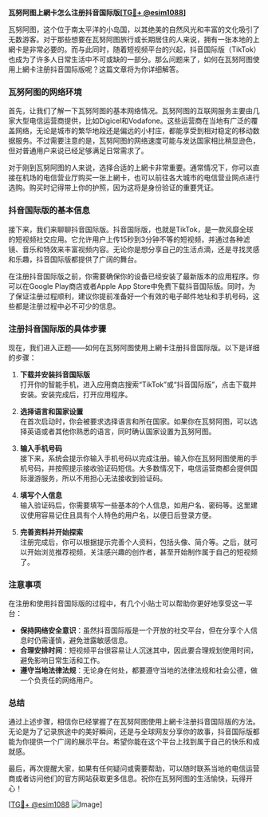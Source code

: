 **瓦努阿图上網卡怎么注册抖音国际版[[TG💪+ @esim1088](https://t.me/s/esim1088)]**

瓦努阿图，这个位于南太平洋的小岛国，以其绝美的自然风光和丰富的文化吸引了无数游客。对于那些想要在瓦努阿图旅行或长期居住的人来说，拥有一张本地的上網卡是非常必要的。而与此同时，随着短视频平台的兴起，抖音国际版（TikTok）也成为了许多人日常生活中不可或缺的一部分。那么问题来了，如何在瓦努阿图使用上網卡注册抖音国际版呢？这篇文章将为你详细解答。

### 瓦努阿图的网络环境

首先，让我们了解一下瓦努阿图的基本网络情况。瓦努阿图的互联网服务主要由几家大型电信运营商提供，比如Digicel和Vodafone。这些运营商在当地有广泛的覆盖网络，无论是城市的繁华地段还是偏远的小村庄，都能享受到相对稳定的移动数据服务。不过需要注意的是，瓦努阿图的网络速度可能与发达国家相比稍显逊色，但对普通用户来说已经足够满足日常需求了。

对于刚到瓦努阿图的人来说，选择合适的上網卡非常重要。通常情况下，你可以直接在机场的电信营业厅购买一张上網卡，也可以前往各大城市的电信营业网点进行选购。购买时记得带上你的护照，因为这将是身份验证的重要凭证。

### 抖音国际版的基本信息

接下来，我们来聊聊抖音国际版。抖音国际版，也就是TikTok，是一款风靡全球的短视频社交应用。它允许用户上传15秒到3分钟不等的短视频，并通过各种滤镜、音乐和特效来丰富视频内容。无论你是想分享自己的生活点滴，还是寻找灵感和乐趣，抖音国际版都提供了广阔的舞台。

在注册抖音国际版之前，你需要确保你的设备已经安装了最新版本的应用程序。你可以在Google Play商店或者Apple App Store中免费下载抖音国际版。同时，为了保证注册过程顺利，建议你提前准备好一个有效的电子邮件地址和手机号码，这些都是注册过程中必不可少的信息。

### 注册抖音国际版的具体步骤

现在，我们进入正题——如何在瓦努阿图使用上網卡注册抖音国际版。以下是详细的步骤：

1. **下载并安装抖音国际版**  
   打开你的智能手机，进入应用商店搜索“TikTok”或“抖音国际版”，点击下载并安装。安装完成后，打开应用程序。

2. **选择语言和国家设置**  
   在首次启动时，你会被要求选择语言和所在国家。如果你在瓦努阿图，可以选择英语或者其他你熟悉的语言，同时确认国家设置为瓦努阿图。

3. **输入手机号码**  
   接下来，系统会提示你输入手机号码以完成注册。输入你在瓦努阿图使用的手机号码，并按照提示接收验证码短信。大多数情况下，电信运营商都会提供国际漫游服务，所以不用担心无法接收到验证码。

4. **填写个人信息**  
   输入验证码后，你需要填写一些基本的个人信息，如用户名、密码等。这里建议使用容易记住且具有个人特色的用户名，以便日后登录方便。

5. **完善资料并开始探索**  
   注册完成后，你可以根据提示完善个人资料，包括头像、简介等。之后，就可以开始浏览推荐视频，关注感兴趣的创作者，甚至开始制作属于自己的短视频了。

### 注意事项

在注册和使用抖音国际版的过程中，有几个小贴士可以帮助你更好地享受这一平台：

- **保持网络安全意识**：虽然抖音国际版是一个开放的社交平台，但在分享个人信息时仍需谨慎，避免泄露敏感信息。
- **合理安排时间**：短视频平台很容易让人沉迷其中，因此要合理规划使用时间，避免影响日常生活和工作。
- **遵守当地法律法规**：无论身在何处，都要遵守当地的法律法规和社会公德，做一个负责任的网络用户。

### 总结

通过上述步骤，相信你已经掌握了在瓦努阿图使用上網卡注册抖音国际版的方法。无论是为了记录旅途中的美好瞬间，还是与全球网友分享你的故事，抖音国际版都能为你提供一个广阔的展示平台。希望你能在这个平台上找到属于自己的快乐和成就感。

最后，再次提醒大家，如果有任何疑问或需要帮助，可以随时联系当地的电信运营商或者访问他们的官方网站获取更多信息。祝你在瓦努阿图的生活愉快，玩得开心！

[[TG💪+ @esim1088](https://t.me/s/esim1088) ![Image](https://i.postimg.cc/4NQfJmqS/Snipaste-2025-05-13-00-14-12.png)]